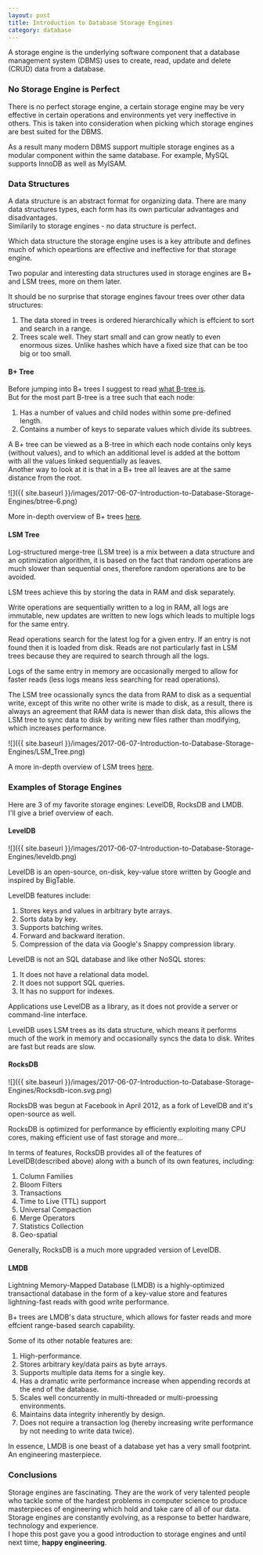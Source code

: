 ```yaml
---
layout: post
title: Introduction to Database Storage Engines
category: database
---
```

A storage engine is the underlying software component that a database management system (DBMS) uses to create, read, update and delete (CRUD) data from a database.

### No Storage Engine is Perfect
There is no perfect storage engine, a certain storage engine may be very effective in certain operations and environments yet very ineffective in others. This is taken into consideration when picking which storage engines are best suited for the DBMS.

As a result many modern DBMS support multiple storage engines as a modular component within the same database. For example, MySQL supports InnoDB as well as MyISAM.

### Data Structures
A data structure is an abstract format for organizing data. There are many data structures types, each form has its own particular advantages and disadvantages.  
Similarily to storage engines - no data structure is perfect.

Which data structure the storage engine uses is a key attribute and defines much of which opeartions are effective and ineffective for that storage engine.

Two popular and interesting data structures used in storage engines are B+ and LSM trees, more on them later.

It should be no surprise that storage engines favour trees over other data structures:
1. The data stored in trees is ordered hierarchically which is effcient to sort and search in a range.
2. Trees scale well. They start small and can grow neatly to even enormous sizes. Unlike hashes which have a fixed size that can be too big or too small.

#### B+ Tree
Before jumping into B+ trees I suggest to read [what B-tree is](https://www.wikiwand.com/en/B-tree).  
But for the most part B-tree is a tree such that each node:
1. Has a number of values and child nodes within some pre-defined length.
2. Contains a number of keys to separate values which divide its subtrees.

A B+ tree can be viewed as a B-tree in which each node contains only keys (without values), and to which an additional level is added at the bottom with all the values linked sequentially as leaves.  
Another way to look at it is that in a B+ tree all leaves are at the same distance from the root.

![]({{ site.baseurl }}/images/2017-06-07-Introduction-to-Database-Storage-Engines/btree-6.png)

More in-depth overview of B+ trees [here](https://www.wikiwand.com/en/B%2B_tree).

#### LSM Tree
Log-structured merge-tree (LSM tree) is a mix between a data structure and an optimization algorithm, it is based on the fact that random operations are much slower than sequential ones, therefore random operations are to be avoided.

LSM trees achieve this by storing the data in RAM and disk separately.  

Write operations are sequentially written to a log in RAM, all logs are immutable, new updates are written to new logs which leads to multiple logs for the same entry.  

Read operations search for the latest log for a given entry. If an entry is not found then it is loaded from disk. Reads are not particularly fast in LSM trees because they are required to search through all the logs.  

Logs of the same entry in memory are occasionally merged to allow for faster reads (less logs means less searching for read operations).

The LSM tree ocassionally syncs the data from RAM to disk as a sequential write, except of this write no other write is made to disk, as a result, there is always an agreement that RAM data is newer than disk data, this allows the LSM tree to sync data to disk by writing new files rather than modifying, which increases performance.

![]({{ site.baseurl }}/images/2017-06-07-Introduction-to-Database-Storage-Engines/LSM_Tree.png)

A more in-depth overview of LSM trees [here](https://www.wikiwand.com/en/Log-structured_merge-tree).

### Examples of Storage Engines
Here are 3 of my favorite storage engines: LevelDB, RocksDB and LMDB.  
I'll give a brief overview of each.

#### LevelDB
![]({{ site.baseurl }}/images/2017-06-07-Introduction-to-Database-Storage-Engines/leveldb.png)

LevelDB is an open-source, on-disk, key-value store written by Google and inspired by BigTable.

LevelDB features include:
1. Stores keys and values in arbitrary byte arrays.
2. Sorts data by key.
3. Supports batching writes.
4. Forward and backward iteration.
5. Compression of the data via Google's Snappy compression library.

LevelDB is not an SQL database and like other NoSQL stores:
1. It does not have a relational data model.
2. It does not support SQL queries.
3. It has no support for indexes.
 
Applications use LevelDB as a library, as it does not provide a server or command-line interface.

LevelDB uses LSM trees as its data structure, which means it performs much of the work in memory and occasionally syncs the data to disk. Writes are fast but reads are slow.

#### RocksDB
![]({{ site.baseurl }}/images/2017-06-07-Introduction-to-Database-Storage-Engines/Rocksdb-icon.svg.png)

RocksDB was begun at Facebook in April 2012, as a fork of LevelDB and it's open-source as well.

RocksDB is optimized for performance by efficiently exploiting many CPU cores, making efficient use of fast storage and more...

In terms of features, RocksDB provides all of the features of LevelDB(described above) along with a bunch of its own features, including:
1. Column Families
2. Bloom Filters
3. Transactions
4. Time to Live (TTL) support
5. Universal Compaction
6. Merge Operators
7. Statistics Collection
8. Geo-spatial

Generally, RocksDB is a much more upgraded version of LevelDB.

#### LMDB
Lightning Memory-Mapped Database (LMDB) is a highly-optimized transactional database in the form of a key-value store and features lightning-fast reads with good write performance.

B+ trees are LMDB's data structure, which allows for faster reads and more effcient range-based search capability.

Some of its other notable features are:
1. High-performance.
2. Stores arbitrary key/data pairs as byte arrays.
3. Supports multiple data items for a single key.
4. Has a dramatic write performance increase when appending records at the end of the database. 
5. Scales well concurrently in multi-threaded or multi-proessing environments.
6. Maintains data integrity inherently by design.
7. Does not require a transaction log (hereby increasing write performance by not needing to write data twice).

In essence, LMDB is one beast of a database yet has a very small footprint. An engineering masterpiece.

### Conclusions
Storage engines are fascinating. They are the work of very talented people who tackle some of the hardest problems in computer science to produce masterpieces of engineering which hold and take care of all of our data.  
Storage engines are constantly evolving, as a response to better hardware, technology and experience.  
I hope this post gave you a good introduction to storage engines and until next time, **happy engineering**.
